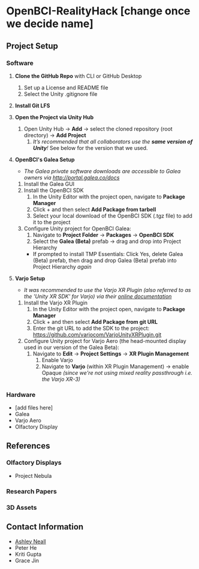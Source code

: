 # OpenBCI-RealityHack [change once we decide name]

## Project Setup

### Software
1. **Clone the GitHub Repo** with CLI or GitHub Desktop
   1. Set up a License and README file
   2. Select the Unity .gitignore file

2. **Install Git LFS**

3. **Open the Project via Unity Hub**
   1. Open Unity Hub → **Add** → select the cloned repository (root directory) → **Add Project**
      1. _It’s recommended that all collaborators use the **same version of Unity**!_ See below for the version that we used.

4. **OpenBCI's Galea Setup**
   * _The Galea private software downloads are accessible to Galea owners via http://portal.galea.co/docs_
   1. Install the Galea GUI
   2. Install the OpenBCI SDK
      1. In the Unity Editor with the project open, navigate to **Package Manager**
      2. Click + and then select **Add Package from tarbell**
      3. Select your local download of the OpenBCI SDK (.tgz file) to add it to the project
   3. Configure Unity project for OpenBCI Galea:
      1. Navigate to **Project Folder** → **Packages** → **OpenBCI SDK**
      2. Select the **Galea (Beta)** prefab → drag and drop into Project Hierarchy 
        * If prompted to install TMP Essentials: Click Yes, delete Galea (Beta) prefab, then drag and drop Galea (Beta) prefab into Project Hierarchy _again_
     
5. **Varjo Setup**
   * _It was recommended to use the Varjo XR Plugin (also referred to as the 'Unity XR SDK' for Varjo) via their [online documentation](https://developer.varjo.com/docs/unity-xr-sdk/unity-xr-sdk)_
   1. Install the Varjo XR Plugin
      1. In the Unity Editor with the project open, navigate to **Package Manager**
      2. Click + and then select **Add Package from git URL**
      3. Enter the git URL to add the SDK to the project: https://github.com/varjocom/VarjoUnityXRPlugin.git
   2. Configure Unity project for Varjo Aero (the head-mounted display used in our version of the Galea Beta):
      1. Navigate to **Edit** → **Project Settings** → **XR Plugin Management**
         1. Enable Varjo
         2. Navigate to **Varjo** (within XR Plugin Management) -> enable Opaque _(since we're not using mixed reality passthrough i.e. the Varjo XR-3)_

### Hardware
* [add files here]
* Galea
* Varjo Aero
* Olfactory Display


## References
### Olfactory Displays
* Project Nebula

### Research Papers

### 3D Assets


## Contact Information
* [Ashley Neall](https://aneall.github.io/)
* Peter He
* Kriti Gupta
* Grace Jin

